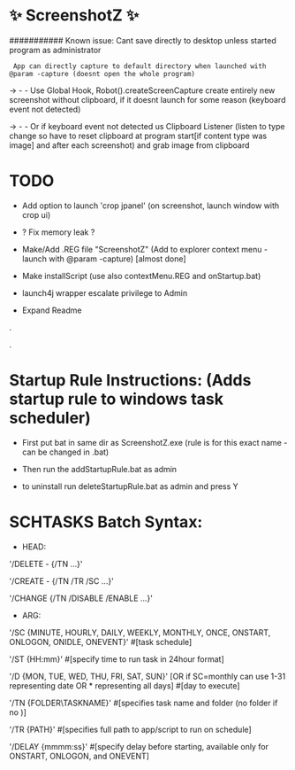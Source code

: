 #            :sparkles: ScreenshotZ :sparkles:
########### Known issue: Cant save directly to desktop unless started program as administrator

     App can directly capture to default directory when launched with @param -capture (doesnt open the whole program)

-> - -    Use Global Hook, Robot().createScreenCapture create entirely new screenshot without clipboard, if it doesnt launch for some reason (keyboard event not detected)

-> - -    Or if keyboard event not detected us Clipboard Listener (listen to type change so have to reset clipboard at program start[if content type was image] and after each screenshot) and grab image from clipboard

# TODO

- Add option to launch 'crop jpanel' (on screenshot, launch window with crop ui)


- ? Fix memory leak ?

- Make/Add .REG file "ScreenshotZ" (Add to explorer context menu - launch with @param -capture) [almost done]

- Make installScript (use also contextMenu.REG and onStartup.bat)

- launch4j wrapper escalate privilege to Admin

- Expand Readme

.

.

# Startup Rule Instructions: (Adds startup rule to windows task scheduler)

*	First put bat in same dir as ScreenshotZ.exe (rule is for this exact name - can be changed in .bat)

*	Then run the addStartupRule.bat as admin
	
*	to uninstall run deleteStartupRule.bat as admin and press Y



# SCHTASKS Batch Syntax:
* HEAD:

'/DELETE - {/TN ...}'

'/CREATE - {/TN /TR /SC ...}'

'/CHANGE {/TN /DISABLE /ENABLE ...}'

* ARG:

'/SC {MINUTE, HOURLY, DAILY, WEEKLY, MONTHLY, ONCE, ONSTART, ONLOGON, ONIDLE, ONEVENT}' #[task schedule]

'/ST {HH:mm}' #[specify time to run task in 24hour format]

'/D {MON, TUE, WED, THU, FRI, SAT, SUN}' [OR if SC=monthly can use 1-31 representing date OR * representing all days] #[day to execute]

'/TN {FOLDER\TASKNAME}' #[specifies task name and folder (no folder if no \)]

'/TR {PATH}' #[specifies full path to app/script to run on schedule]

'/DELAY {mmmm:ss}' #[specify delay before starting, available only for ONSTART, ONLOGON, and ONEVENT]
